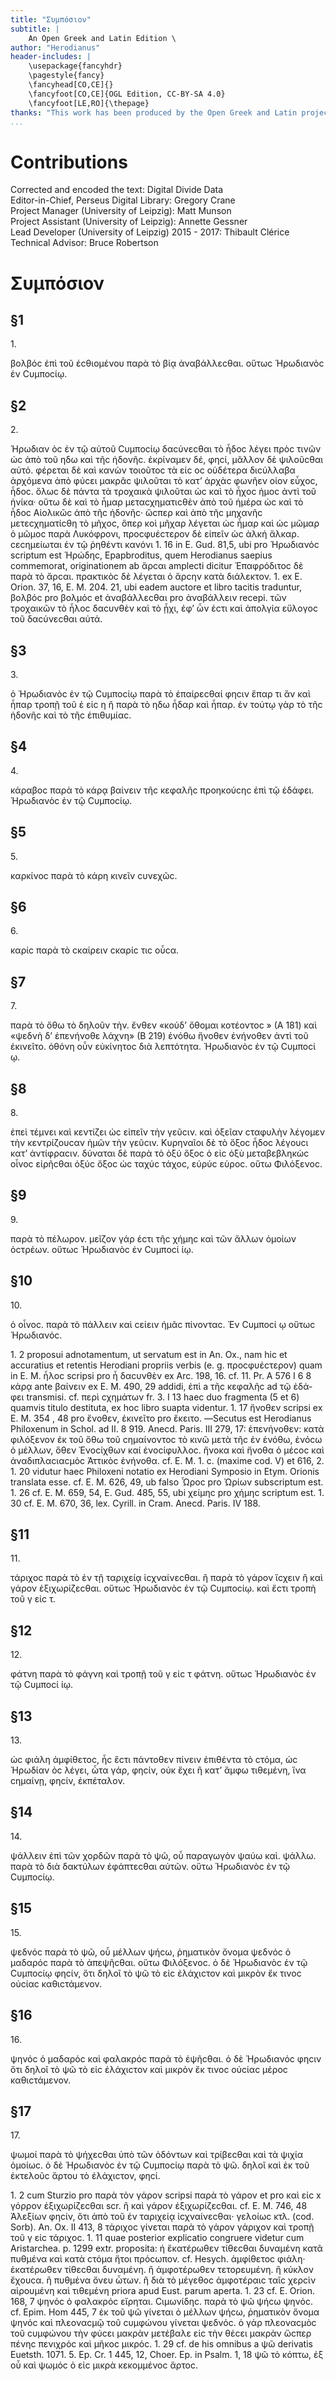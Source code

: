 ```yaml
---
title: "Συμπόσιον"
subtitle: |
	An Open Greek and Latin Edition \ 
author: "Herodianus"
header-includes: | 
	\usepackage{fancyhdr}
	\pagestyle{fancy}
	\fancyhead[CO,CE]{}
	\fancyfoot[CO,CE]{OGL Edition, CC-BY-SA 4.0}
	\fancyfoot[LE,RO]{\thepage}
thanks: "This work has been produced by the Open Greek and Latin project through the help of volunteers. See contributions for details."
...
```


# Contributions  

Corrected and encoded the text: Digital Divide Data  
 Editor-in-Chief, Perseus Digital Library: Gregory Crane  
 Project Manager (University of Leipzig): Matt Munson  
 Project Assistant (University of Leipzig): Annette Gessner  
 Lead Developer (University of Leipzig) 2015 - 2017: Thibault Clérice  
 Technical Advisor: Bruce Robertson  

# Συμπόσιον  

## §1  

<head>1.</head>
<p>βολβόϲ ἐπὶ τοῦ ἐϲθιομένου παρὰ τὸ βίᾳ ἀναβάλλεϲθαι.
<lb n="20"/> οὕτωϲ Ἡρωδιανὸϲ ἐν Ϲυμποϲίῳ.</p>  

## §2  

<head>2.</head>
<p>
Ἡρωδιαν ὸϲ ἐν τῷ αὐτοῦ Ϲυμποϲίῳ δαϲύνεϲθαι τὸ ἦδοϲ
λέγει πρὸϲ τινῶν ὡϲ ἀπὸ τοῦ ηδω καὶ τῆϲ ἡδονῆϲ. ἐκρίναμεν δέ, φηϲί,
<lb n="25"/> μᾶλλον δὲ ψιλοῦϲθαι αὐτό. φέρεται δὲ καὶ κανὼν τοιοῦτοϲ τὰ εἰϲ οϲ
οὐδέτερα διϲύλλαβα ἀρχόμενα ἀπὸ φύϲει μακρᾶϲ ψιλοῦται τὸ κατ’ ἀρχὰϲ
φωνῆεν οἰον εὖχοϲ, ἦδοϲ. ὅλωϲ δὲ πάντα τὰ τροχαικὰ ψιλοῦται
ὡϲ καὶ τὸ ἦχοϲ ἠμοϲ ἀντὶ τοῦ ἡνίκα· οὕτω δὲ καὶ τὸ ἦμαρ μεταϲχηματιϲθὲν
ἀπὸ τοῦ ἡμέρα ὡϲ καὶ τὸ ἦδοϲ Αἰολικῶϲ ἀπὸ τῆϲ ἡδονῆϲ·
<lb n="30"/> ὤϲπερ καὶ ἀπὸ τῆϲ μηχανῆϲ μετεϲχηματίϲθη τὸ μῆχοϲ, ὅπερ κοὶ μῆχαρ
λέγεται ὡϲ ἦμαρ καὶ ὡϲ μῶμαρ ὁ μῶμοϲ παρὰ Λυκόφρονι, προϲφυέϲτερον
δὲ εἰπεῖν ὡϲ ἀλκή ἄλκαρ. ϲεϲημείωται ἐν τῷ ῥηθέντι κανόνι
<note type="footnote">1. 16 in E. Gud. 81,5, ubi pro Ἡρωδιανόϲ scriptum est Ἡρώδηϲ, Epapbroditus,
quem Herodianus saepius commemorat, originationem ab ἄρϲαι amplecti dicitur
Ἐπαφρόδιτοϲ δὲ παρὰ τὸ ἄρϲαι. πρακτικὸϲ δὲ λέγεται ὁ ἄρϲην κατὰ διάλεκτον.</note>
<note type="footnote">1. ex E. Οrion. 37, 16, E. M. 204. 21, ubi eadem auctore et libro tacitis
traduntur, βολβόϲ pro βολμόϲ et ἀναβάλλεϲθαι pro ἀναβάλλειν recepi.</note>

<pb n="905"/>
τῶν τροχαικῶν τὸ ἧλοϲ δαϲυνθὲν καὶ τὸ ᾗχι, ἐφ’ ὧν ἐϲτι καὶ ἀπολγία
εὔλογοϲ τοῦ δαϲύνεϲθαι αὐτά.</p>  

## §3  

<head>3.</head>
<p>ὁ Ἡρωδιανὸϲ ἐν τῷ Ϲυμποϲίῳ παρὰ τὸ
ἐπαίρεϲθαί φηϲιν ἔπαρ τι ἄν καὶ ἧπαρ τροπῇ τοῦ ἑ εἰϲ η ἢ παρὰ τὸ ηδω <lb n="5"/>
ἧδαρ καὶ ἧπαρ. ἐν τούτῳ γὰρ τὸ τῆϲ ἡδονῆϲ καὶ τὸ τῆϲ ἐπιθυμίαϲ.</p>  

## §4  

<head>4.</head>
<p>κάραβοϲ παρὰ τὸ κάρᾳ βαίνειν τῆϲ κεφαλῆϲ
προηκούϲηϲ ἐπὶ τῷ ἐδάφει. Ἡρωδιανὸϲ ἐν τῷ Ϲυμποϲίῳ.</p>  

## §5  

<head>5.</head>
<p>καρκίνοϲ παρὰ τὸ κάρη κινεῖν ϲυνεχῶϲ.</p>  

## §6  

<head>6.</head>
<p>καρίϲ παρὰ τὸ ϲκαίρειν ϲκαρίϲ τιϲ οὖϲα.</p>  

## §7  

<head>7.</head>
<p>παρὰ τὸ ὄθω τὸ δηλοῦν τὴν. <lb n="15"/>
ἔνθεν «κοὐδ’ ὄθομαι κοτέοντοϲ » (Α 181) καὶ «ψεδνὴ δ’ ἐπενήνοθε λάχνη»
(Β 219) ἐνόθω ἤνοθεν ἐνήνοθεν ἀντὶ τοῦ ἐκινεῖτο. ὀθόνη οὖν
εὐκίνητοϲ διὰ λεπτότητα. Ἡρωδιανὸϲ ἐν τῷ Ϲυμποϲί ῳ.</p>  

## §8  

<head>8.</head>
<p>ἐπεὶ τέμνει καὶ κεντίζει ὡϲ εἰπεῖν τὴν γεῦϲιν. <lb n="20"/>
καὶ ὀξεῖαν ϲταφυλὴν λέγομεν τὴν κεντρίζουϲαν ἡμῶν τὴν γεῦϲιν.
Κυρηναῖοι δὲ τὸ ὄξοϲ ἧδοϲ λέγουϲι κατ’ ἀντίφραϲιν. δύναται δὲ παρὰ
τὸ ὀξύ ὄξοϲ ὁ εἰϲ ὀξὺ μεταβεβληκὼϲ οἶνοϲ εἰρῆϲθαι ὀξύϲ ὄξοϲ ὡϲ ταχύϲ
τάχοϲ, εὐρύϲ εὐροϲ. οὕτω Φιλόξενοϲ.</p>  

## §9  

<head>9.</head>
<p>παρὰ τὸ πέλωρον. μεῖζον γάρ ἐϲτι
τῆϲ χήμηϲ καὶ τῶν ἄλλων ὁμοίων ὀϲτρέων. οὕτωϲ Ἡρωδιανὸϲ ἐν
Ϲυμποϲί ίῳ.</p>  

## §10  

<head>10.</head>
<p>ὁ οἶνοϲ. παρὰ τὸ πάλλειν καὶ ϲείειν <lb n="30"/>
ἡμᾶϲ πίνονταϲ. Ἐν Ϲυμποϲί ῳ οὕτωϲ Ἡρωδιανόϲ.</p>
<note type="footnote">1. 2 proposui adnotamentum, ut servatum est in An. Ox., nam hic et accuratius
et retentis Herodiani propriis verbis (e. g. προϲφυέϲτερον) quam in E.
M. ἧλοϲ scripsi pro ἧ δαϲυνθὲν ex Arc. 198, 16. cf. 11. Pr. Α 576 I 6
<lb n="1."/> 8 κάρᾳ ante βαίνειν ex E. M. 490, 29 addidi, ἐπὶ a τῆϲ κεφαλῆϲ ad τῷ ἐδά-
φει transmisi. cf. περὶ ϲχημάτων fr. 3. I 13 haec duo fragmenta (5 et 6)
quamvis titulo destituta, ex hoc libro suapta videntur. 1. 17 ἤνοθεν scripsi
ex E. M. 354 , 48 pro ἔνοθεν, ἐκινεῖτο pro ἔκειτο. —Secutus est Herodianus
Philoxenum in Schol. ad ΙΙ. 8 919. Anecd. Paris. III 279, 17: ἐπενήνοθεν: κατὰ
φιλόξενον ἐκ τοῦ ὅθω τοῦ ϲημαίνοντοϲ τὸ κινῶ μετὰ τῆϲ ἐν ἐνόθω, ἐνόϲω ὁ
μέλλων, ὅθεν Ἐνοϲίχθων καί ἐνοϲίφυλλοϲ. ἤνοκα καὶ ἤνοθα ὁ μέϲοϲ καὶ ἀναδιπλαϲιαϲμὸϲ
Ἀττικὸϲ ἐνήνοθα. cf. E. M. 1. c. (maxime cod. V) et 616, 2.
1. 20 vidutur haec Philoxeni notatio ex Herodiani Symposio in Etym. Orionis
translata esse. cf. E. M. 626, 49, ub falso Ὦροϲ pro Ὠρίων subscriptum est.</note>
<note type="footnote">1. 26 cf. E. M. 659, 54, E. Gud. 485, 55, ubi χείμηϲ pro χήμηϲ scriptum est.</note>
<note type="footnote">1. 30 cf. E. M. 670, 36, lex. Cyrill. in Cram. Anecd. Paris. IV 188.</note>

<pb n="906"/>  

## §11  

<head>11.</head>
<p>τάριχοϲ παρὰ τὸ ἐν τῇ ταριχείᾳ ἰϲχναίνεϲθαι.
ἢ παρὰ τὸ γάρον ἴϲχειν ἢ καὶ γάρον ἐξιχωρίζεϲθαι. οὕτωϲ Ἡρωδιανὸϲ
ἐν τῷ Ϲυμποϲίῳ. καὶ ἔϲτι τροπὴ τοῦ γ εἰϲ τ.</p>  

## §12  

<head>12.</head>
<p>φάτνη παρὰ τὸ φάγνη καὶ τροπῇ τοῦ γ εἰϲ
τ φάτνη. οὕτωϲ Ἡρωδιανὸϲ ἐν τῷ Ϲυμποϲί ίῳ.</p>  

## §13  

<head>13.</head>
<p>ὡϲ φιάλη ἀμφίθετοϲ, ἧϲ ἔϲτι
<lb n="10"/> πάντοθεν πίνειν ἐπιθέντα τὸ ϲτόμα, ὡϲ Ἡρωδίαν ὸϲ λέγει, ὦτα γάρ,
φηϲίν, οὐκ ἔχει ἢ κατ’ ἄμφω τιθεμένη, ἵνα ϲημαίνῃ, φηϲίν, ἐκπέταλον.</p>  

## §14  

<head>14.</head>
<p><lb n="1"/>
 ψάλλειν ἐπὶ τῶν χορδῶν παρὰ τὸ ψῶ, οὗ παραγωγὸν ψαύω καὶ.
<lb n="15"/> ψάλλω. παρὰ τὸ διὰ δακτύλων ἐφάπτεϲθαι αὐτῶν. οὕτω Ἡρωδιανὸϲ
ἐν τῷ Ϲυμποϲίῳ.</p>  

## §15  

<head>15.</head>
<p>ψεδνόϲ παρὰ τὸ ψῶ, οὗ μέλλων ψήϲω, ῥηματικὸν
ὄνομα ψεδνόϲ ὁ μαδαρόϲ παρὰ τὸ ἀπεψῆϲθαι. οὕτω Φιλόξενοϲ.
<lb n="20"/> ὁ δὲ Ἡρωδιανὸϲ ἐν τῷ Ϲυμποϲίῳ φηϲίν, ὅτι δηλοῖ τὸ ψῶ
τὸ εἰϲ ἐλάχιϲτον καὶ μικρὸν ἔκ τινοϲ οὐϲίαϲ καθιϲτάμενον.</p>  

## §16  

<head>16.</head>
<p>ψηνόϲ ὁ μαδαρόϲ καὶ φαλακρόϲ παρὰ τὸ ἐψῆϲθαι.
ὁ δὲ Ἡρωδιανόϲ φηϲιν ὅτι δηλοῖ τὸ ψῶ τὸ εἰϲ ἐλάχιϲτον καὶ
<lb n="25"/> μικρὸν ἔκ τινοϲ οὐϲίαϲ μέροϲ καθιϲτάμενον.</p>  

## §17  

<head>17.</head>
<p>ψωμοί παρὰ τὸ ψήχεϲθαι ὑπὸ τῶν ὀδόντων
καὶ τρίβεϲθαι καὶ τὰ ψιχία ὁμοίωϲ. ὁ δὲ Ἡρωδιανὸϲ ἐν τῷ Ϲυμποϲίῳ
παρὰ τὸ ψῶ. δηλοῖ καὶ ἐκ τοῦ ἐκτελοῦϲ ἄρτου τὸ ἐλάχιϲτον,
<lb n="30"/> φηϲί.</p>
<note type="footnote">1. 2 cum Sturzio pro παρὰ τὸν γάρον scripsi παρὰ τὸ γάρον et pro καὶ
εἰϲ x γόρρον ἐξιχωρίζεϲθαι scr. ἢ καὶ γάρον ἐξιχωρίζεϲθαι. cf. E. M. 746, 48
Ἀλεξίων φηϲίν, ὅτι ἀπὸ τοῦ ἐν ταριχείᾳ ἰϲχναίνεϲθαι· γελοίωϲ κτλ. (cod. Sorb).
An. Ox. II 413, 8 τάριχοϲ γίνεται παρὰ τὸ γάρον γάριχον καὶ τροπῇ τοῦ γ εἰϲ
τάριχοϲ. 1. 11 quae posterior explicatio congruere videtur cum Aristarchea.
p. 1299 extr. proposita: ή ἔκατέρωθεν τίθεϲθαι δυναμένη κατᾶ πυθμένα καὶ κατὰ
ϲτόμα ἤτοι πρόϲωπον. cf. Hesych. ἀμφίθετοϲ φιάλη· ἑκατέρωθεν τίθεϲθαι δυναμένη.
ἢ ἀμφοτέρωθεν τετορευμένη. ἢ κύκλον ἔχουϲα. ἢ πυθμένα ὄνευ ὦτων.
ἢ διὰ τὸ μέγεθοϲ ἀμφοτέραιϲ ταῖϲ χερϲὶν αἱρουμένη καὶ τιθεμένη priora apud
Eust. parum aperta. 1. 23 cf. E. Orion. 168, 7 ψηνόϲ ὀ φαλακρόϲ εἴρηται.
Ϲιμωνίδηϲ. παρὰ τὸ ψῶ ψήϲω ψηνόϲ. cf. Epim. Hom 445, 7 ἐκ τοῦ ψῶ γίνεται
ὀ μέλλων ψήϲω, ῥηματικὸν ὄνομα ψηνόϲ καὶ πλεοναϲμῷ τοῦ ϲυμφώνου γίνεται
ψεδνόϲ. ὁ γάρ πλεοναϲμὸϲ τοῦ ϲυμφώνου τὴν φύϲει μακρὰν μετέβαλε εἰϲ τὴν
θέϲει μακρὰν ὥϲπερ πένηϲ πενιχρόϲ καὶ μῆκοϲ μικρόϲ. 1. 29 cf. de his omnibus
a ψῶ derivatis Euetsth. 1071. 5. Ep. Cr. 1 445, 12, Choer. Ep. in Psalm. 1, 18
ψῶ τὸ κόπτω, ἐξ οὖ καὶ ψωμόϲ ὁ εἰϲ μικρὰ κεκομμένοϲ ἄρτοϲ.</note>  

